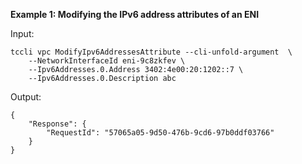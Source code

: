 **Example 1: Modifying the IPv6 address attributes of an ENI**



Input: 

```
tccli vpc ModifyIpv6AddressesAttribute --cli-unfold-argument  \
    --NetworkInterfaceId eni-9c8zkfev \
    --Ipv6Addresses.0.Address 3402:4e00:20:1202::7 \
    --Ipv6Addresses.0.Description abc
```

Output: 
```
{
    "Response": {
        "RequestId": "57065a05-9d50-476b-9cd6-97b0ddf03766"
    }
}
```

